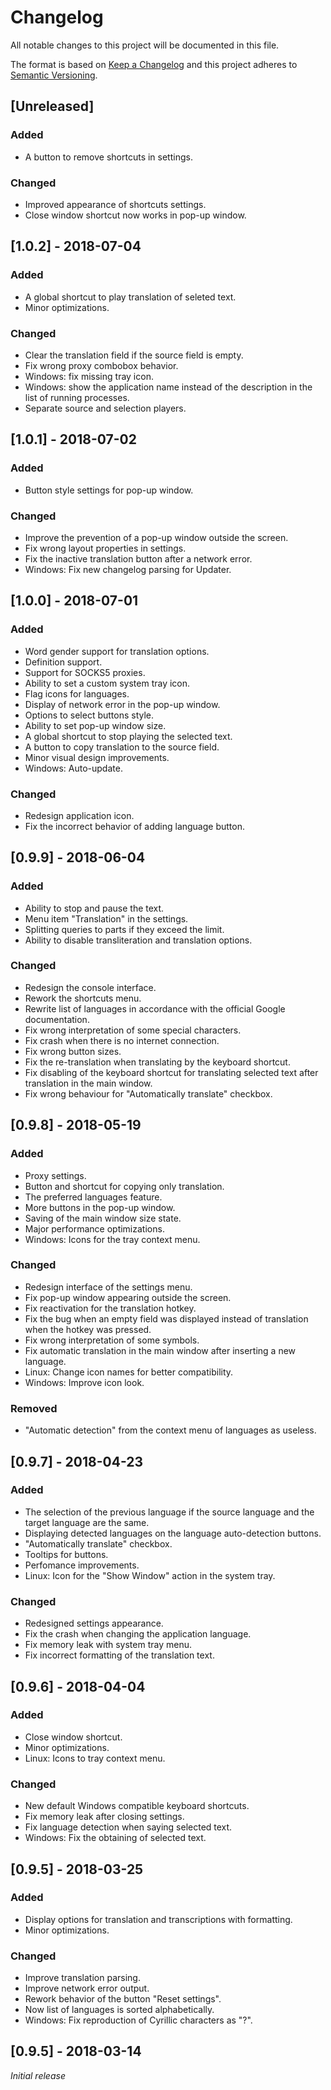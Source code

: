 # Changelog
All notable changes to this project will be documented in this file.

The format is based on [Keep a Changelog](http://keepachangelog.com/en/1.0.0/)
and this project adheres to [Semantic Versioning](http://semver.org/spec/v2.0.0.html).

## [Unreleased]
### Added
- A button to remove shortcuts in settings.

### Changed
- Improved appearance of shortcuts settings.
- Close window shortcut now works in pop-up window.

## [1.0.2] - 2018-07-04
### Added
- A global shortcut to play translation of seleted text.
- Minor optimizations.

### Changed
- Clear the translation field if the source field is empty.
- Fix wrong proxy combobox behavior.
- Windows: fix missing tray icon.
- Windows: show the application name instead of the description in the list of running processes.
- Separate source and selection players.

## [1.0.1] - 2018-07-02
### Added
- Button style settings for pop-up window.

### Changed
- Improve the prevention of a pop-up window outside the screen.
- Fix wrong layout properties in settings.
- Fix the inactive translation button after a network error.
- Windows: Fix new changelog parsing for Updater.

## [1.0.0] - 2018-07-01
### Added
- Word gender support for translation options.
- Definition support.
- Support for SOCKS5 proxies.
- Ability to set a custom system tray icon.
- Flag icons for languages.
- Display of network error in the pop-up window.
- Options to select buttons style.
- Ability to set pop-up window size.
- A global shortcut to stop playing the selected text.
- A button to copy translation to the source field.
- Minor visual design improvements.
- Windows: Auto-update.

### Changed
- Redesign application icon.
- Fix the incorrect behavior of adding language button.

## [0.9.9] - 2018-06-04
### Added
- Ability to stop and pause the text.
- Menu item "Translation" in the settings.
- Splitting queries to parts if they exceed the limit.
- Ability to disable transliteration and translation options.

### Changed
- Redesign the console interface.
- Rework the shortcuts menu.
- Rewrite list of languages in accordance with the official Google documentation.
- Fix wrong interpretation of some special characters.
- Fix crash when there is no internet connection.
- Fix wrong button sizes.
- Fix the re-translation when translating by the keyboard shortcut.
- Fix disabling of the keyboard shortcut for translating selected text after translation in the main window.
- Fix wrong behaviour for "Automatically translate" checkbox.

## [0.9.8] - 2018-05-19
### Added
- Proxy settings.
- Button and shortcut for copying only translation.
- The preferred languages feature.
- More buttons in the pop-up window.
- Saving of the main window size state.
- Major performance optimizations.
- Windows: Icons for the tray context menu.

### Changed
- Redesign interface of the settings menu.
- Fix pop-up window appearing outside the screen.
- Fix reactivation for the translation hotkey.
- Fix the bug when an empty field was displayed instead of translation when the hotkey was pressed.
- Fix wrong interpretation of some symbols.
- Fix automatic translation in the main window after inserting a new language.
- Linux: Change icon names for better compatibility.
- Windows: Improve icon look.

### Removed
- "Automatic detection" from the context menu of languages ​​as useless.

## [0.9.7] - 2018-04-23
### Added
- The selection of the previous language if the source language and the target language are the same.
- Displaying detected languages on the language auto-detection buttons.
- "Automatically translate" checkbox.
- Tooltips for buttons.
- Perfomance improvements.
- Linux: Icon for the "Show Window" action in the system tray.

### Changed
- Redesigned settings appearance.
- Fix the crash when changing the application language.
- Fix memory leak with system tray menu.
- Fix incorrect formatting of the translation text.

## [0.9.6] - 2018-04-04
### Added
- Close window shortcut.
- Minor optimizations.
- Linux: Icons to tray context menu.

### Changed
- New default Windows compatible keyboard shortcuts.
- Fix memory leak after closing settings.
- Fix language detection when saying selected text.
- Windows: Fix the obtaining of selected text.

## [0.9.5] - 2018-03-25
### Added
- Display options for translation and transcriptions with formatting.
- Minor optimizations.

### Changed
- Improve translation parsing.
- Improve network error output.
- Rework behavior of the button "Reset settings".
- Now list of languages is sorted alphabetically.
- Windows: Fix reproduction of Cyrillic characters as "?".

## [0.9.5] - 2018-03-14
*Initial release*
